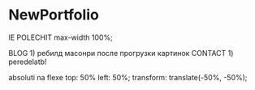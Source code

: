 # NewPortfolio
IE POLECHIT
    max-width 100%;

BLOG
    1) ребилд масонри после прогрузки картинок
CONTACT 
    1) peredelatb!

absoluti na flexe top: 50%
                left: 50%;
                transform: translate(-50%, -50%);